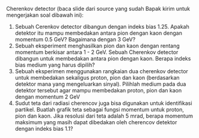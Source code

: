 Cherenkov detector (baca slide dari source yang sudah Bapak kirim untuk mengerjakan soal dibawah ini):

1. Sebuah Cerenkov detector dibangun dengan indeks bias 1.25. Apakah detektor itu mampu membedakan antara pion dengan kaon dengan momentum 0.5 GeV? Bagaimana dengan 3 GeV?
2. Sebuah eksperiment menghasilkan pion dan kaon dengan rentang momentum berkisar antara 1 - 2 GeV. Sebuah Cherenkov detector dibangun untuk membedakan antara pion dengan kaon. Berapa indeks bias medium yang harus dipilih?
3. Sebuah eksperimen menggunakan rangkaian dua cherenkov detector untuk membedakan sekaligus proton, pion dan kaon (berdasarkan detektor mana yang mengeluarkan sinyal). Pilihlah medium pada dua detektor tersebut agar mampu membedakan proton, pion dan kaon dengan momentum 2 GeV
4. Sudut teta dari radiasi cherencov juga bisa digunakan untuk identifikasi partikel. Buatlah grafik teta sebagai fungsi momentum untuk proton, pion dan kaon. Jika resolusi dari teta adalah 5 mrad, berapa momentum maksimum yang masih dapat dibedakan oleh cherencov detektor dengan indeks bias 1.1?

